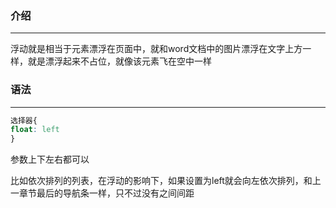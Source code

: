 ### 介绍
---
浮动就是相当于元素漂浮在页面中，就和word文档中的图片漂浮在文字上方一样，就是漂浮起来不占位，就像该元素飞在空中一样

### 语法
---
```css
选择器{
float: left
}
```
参数上下左右都可以

比如依次排列的列表，在浮动的影响下，如果设置为left就会向左依次排列，和上一章节最后的导航条一样，只不过没有之间间距